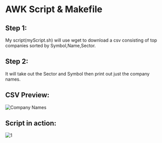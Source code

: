 # AWK Script & Makefile


## Step 1: 

My script(myScript.sh) will use wget to download a csv consisting of top companies sorted by Symbol,Name,Sector. 

## Step 2: 
It will take out the Sector and Symbol then print out just the company names.

## CSV Preview:
![Company Names](https://user-images.githubusercontent.com/77127829/127404052-efbd4694-56cc-4d6b-b1d3-9973e51f4b31.png)



## Script in action:


![1](https://user-images.githubusercontent.com/77127829/127403884-d92b6398-e1e6-4e9f-b4f1-473d6b7bbe09.gif)

